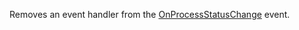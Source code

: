 Removes an event handler from the [OnProcessStatusChange](../../../events/onprocessstatuschange.md) event.